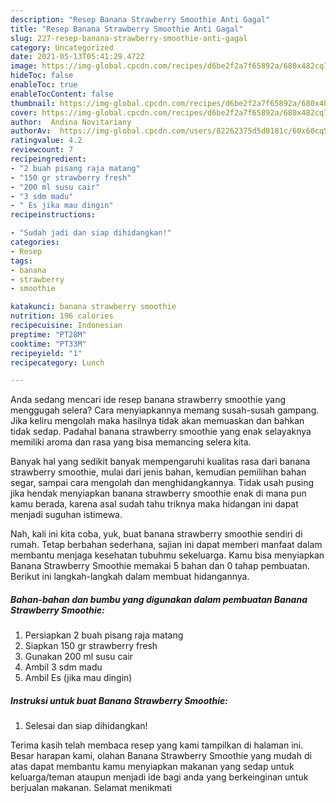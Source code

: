 ```yaml
---
description: "Resep Banana Strawberry Smoothie Anti Gagal"
title: "Resep Banana Strawberry Smoothie Anti Gagal"
slug: 227-resep-banana-strawberry-smoothie-anti-gagal
category: Uncategorized
date: 2021-05-13T05:41:29.472Z
image: https://img-global.cpcdn.com/recipes/d6be2f2a7f65892a/680x482cq70/banana-strawberry-smoothie-foto-resep-utama.jpg
hideToc: false
enableToc: true
enableTocContent: false
thumbnail: https://img-global.cpcdn.com/recipes/d6be2f2a7f65892a/680x482cq70/banana-strawberry-smoothie-foto-resep-utama.jpg
cover: https://img-global.cpcdn.com/recipes/d6be2f2a7f65892a/680x482cq70/banana-strawberry-smoothie-foto-resep-utama.jpg
author:  Andina Novitariany
authorAv:  https://img-global.cpcdn.com/users/82262375d5d8181c/60x60cq50/avatar.jpg
ratingvalue: 4.2
reviewcount: 7
recipeingredient:
- "2 buah pisang raja matang"
- "150 gr strawberry fresh"
- "200 ml susu cair"
- "3 sdm madu"
- " Es jika mau dingin"
recipeinstructions:

- "Sudah jadi dan siap dihidangkan!"
categories:
- Resep
tags:
- banana
- strawberry
- smoothie

katakunci: banana strawberry smoothie 
nutrition: 196 calories
recipecuisine: Indonesian
preptime: "PT28M"
cooktime: "PT33M"
recipeyield: "1"
recipecategory: Lunch

---
```



Anda sedang mencari ide resep banana strawberry smoothie yang menggugah selera? Cara menyiapkannya memang susah-susah gampang. Jika keliru mengolah maka hasilnya tidak akan memuaskan dan bahkan tidak sedap. Padahal banana strawberry smoothie yang enak selayaknya memiliki aroma dan rasa yang bisa memancing selera kita.


Banyak hal yang sedikit banyak mempengaruhi kualitas rasa dari banana strawberry smoothie, mulai dari jenis bahan, kemudian pemilihan bahan segar, sampai cara mengolah dan menghidangkannya. Tidak usah pusing jika hendak menyiapkan banana strawberry smoothie enak di mana pun kamu berada, karena asal sudah tahu triknya maka hidangan ini dapat menjadi suguhan istimewa.




Nah, kali ini kita coba, yuk, buat banana strawberry smoothie sendiri di rumah. Tetap berbahan sederhana, sajian ini dapat memberi manfaat dalam membantu menjaga kesehatan tubuhmu sekeluarga. Kamu bisa menyiapkan Banana Strawberry Smoothie memakai 5 bahan dan 0 tahap pembuatan. Berikut ini langkah-langkah dalam membuat hidangannya.

<!--inarticleads1-->

##### Bahan-bahan dan bumbu yang digunakan dalam pembuatan Banana Strawberry Smoothie:

1. Persiapkan 2 buah pisang raja matang
1. Siapkan 150 gr strawberry fresh
1. Gunakan 200 ml susu cair
1. Ambil 3 sdm madu
1. Ambil  Es (jika mau dingin)




<!--inarticleads2-->

##### Instruksi untuk buat Banana Strawberry Smoothie:


1. Selesai dan siap dihidangkan!



Terima kasih telah membaca resep yang kami tampilkan di halaman ini. Besar harapan kami, olahan Banana Strawberry Smoothie yang mudah di atas dapat membantu kamu menyiapkan makanan yang sedap untuk keluarga/teman ataupun menjadi ide bagi anda yang berkeinginan untuk berjualan makanan. Selamat menikmati
